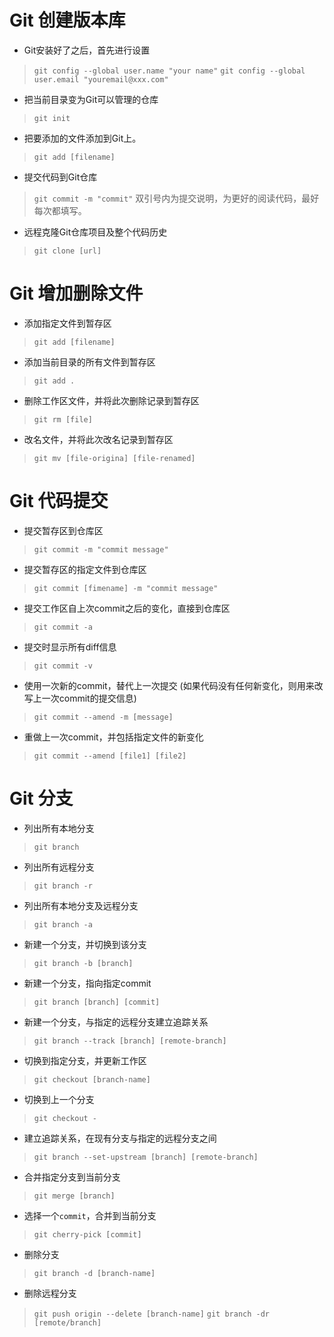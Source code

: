 # Git 创建版本库

* Git安装好了之后，首先进行设置
> `git config --global user.name "your name"`
> `git config --global user.email "youremail@xxx.com"`

* 把当前目录变为Git可以管理的仓库
> `git init`

* 把要添加的文件添加到Git上。
> `git add [filename]`

* 提交代码到Git仓库
> `git commit -m "commit"`
> 双引号内为提交说明，为更好的阅读代码，最好每次都填写。

* 远程克隆Git仓库项目及整个代码历史
> `git clone [url]`


# Git 增加删除文件 

* 添加指定文件到暂存区
> `git add [filename]`

* 添加当前目录的所有文件到暂存区
> `git add .`

* 删除工作区文件，并将此次删除记录到暂存区
> `git rm [file]`

* 改名文件，并将此次改名记录到暂存区
> `git mv [file-origina] [file-renamed]`


# Git 代码提交

* 提交暂存区到仓库区
> `git commit -m "commit message"`

* 提交暂存区的指定文件到仓库区
> `git commit [fimename] -m "commit message"`

* 提交工作区自上次commit之后的变化，直接到仓库区
> `git commit -a`

* 提交时显示所有diff信息
> `git commit -v`

* 使用一次新的commit，替代上一次提交 (如果代码没有任何新变化，则用来改写上一次commit的提交信息)
> `git commit --amend -m [message]`

* 重做上一次commit，并包括指定文件的新变化
> `git commit --amend [file1] [file2]`


# Git 分支

* 列出所有本地分支
> `git branch`

* 列出所有远程分支
> `git branch -r`

* 列出所有本地分支及远程分支
> `git branch -a`

* 新建一个分支，并切换到该分支
> `git branch -b [branch]`

* 新建一个分支，指向指定commit
> `git branch [branch] [commit]`

* 新建一个分支，与指定的远程分支建立追踪关系
> `git branch --track [branch] [remote-branch]`

* 切换到指定分支，并更新工作区
> `git checkout [branch-name]`

* 切换到上一个分支
> `git checkout -`

* 建立追踪关系，在现有分支与指定的远程分支之间
> `git branch --set-upstream [branch] [remote-branch]`

* 合并指定分支到当前分支
> `git merge [branch]`

* 选择一个`commit`，合并到当前分支
> `git cherry-pick [commit]`

* 删除分支
> `git branch -d [branch-name]`

* 删除远程分支
> `git push origin --delete [branch-name]`
> `git branch -dr [remote/branch]`


